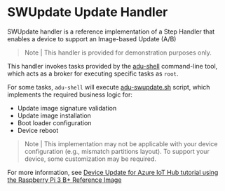 # SWUpdate Update Handler

SWUpdate handler is a reference implementation of a Step Handler that enables a device to support an Image-based Update (A/B)

> Note | This handler is provided for demonstration purposes only.

This handler invokes tasks provided by the [adu-shell](../../adu-shell) command-line tool, which acts as a broker for executing specific tasks as `root`.  

For some tasks, `adu-shell` will execute [adu-swupdate.sh](../../adu-shell/scripts) script, which implements the required business logic for:

- Update image signature validation
- Update image installation
- Boot loader configuration
- Device reboot  

> Note | This implementation may not be applicable with your device configuration (e.g., mismatch partitions layout). To support your device, some customization may be required.

For more information, see [Device Update for Azure IoT Hub tutorial using the Raspberry Pi 3 B+ Reference Image](https://docs.microsoft.com/en-us/azure/iot-hub-device-update/device-update-raspberry-pi)

